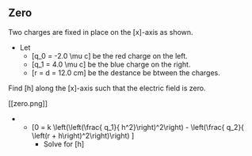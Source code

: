 ## Zero
Two charges are fixed in place on the \[x\]-axis as shown. 

* Let 
  * \[q_0 = -2.0 \mu c\] be the red charge on the left.
  * \[q_1 = 4.0 \mu c\] be the blue charge on the right.
  * \[r = d = 12.0 cm\] be the destance be btween the charges.

Find \[h\] along the \[x\]-axis such that the electric 
field is zero.

[[zero.png]]

*
  * \[0 = k \left(\left(\frac{ q_1}{ h^2}\right)^2\right) - \left(\frac{ q_2}{ \left(r + h\right)^2\right)\right) \]
      * Solve for \[h\]